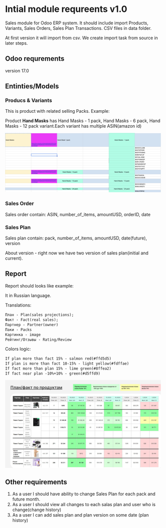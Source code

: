 # Intial module requreents v1.0

Sales module for Odoo ERP system. It should include import Products, Variants, Sales Orders, Sales Plan Transactions. CSV files in data folder.

At first version it will import from csv. We create import task from source in later steps.

## Odoo requrements

version 17.0

## Entinties/Models

### Producs & Variants

This is product with related selling Packs.
Example:

Product **Hand Masks** has Hand Masks - 1 pack, Hand Masks - 6 pack, Hand Masks - 12 pack variant.Each variant has multiple ASIN(amazon id)

![Structire to describe product](static/screen1.png)

### Sales Order

Sales order contain: ASIN, number_of_items, amountUSD, orderID, date

### Sales Plan

Sales plan contain: pack, number_of_items, amountUSD, date(future), version

About version - right now we have two version of sales plan(initial and current).

## Report

Report should looks like example:

It in Russian language.

Translations:

```
План - Plan(sales projections);
Факт - Fact(real sales);
Партнер - Partner(owner)
Паки - Packs
Картинка - image
Рейтинг/Отзывы - Rating/Review
```

Colors logic:

```
If plan more than fact 15% - salmon red(#ffd5d5)
If plan is more than fact 10-15% - light yellow(#fdffae)
If fact more than plan 15% - lime green(#8ffea2)
If fact near plan -10%+10% - green(#d5ffd9)
```

![Report](static/report1.jpg)

## Other requirements

1. As a user I should have ability to change Sales Plan for each pack and future month.
2. As a user I should view all changes to each salas plan and user who is change(change history)
3. As a user I can add sales plan and plan version on some date (plan history)
